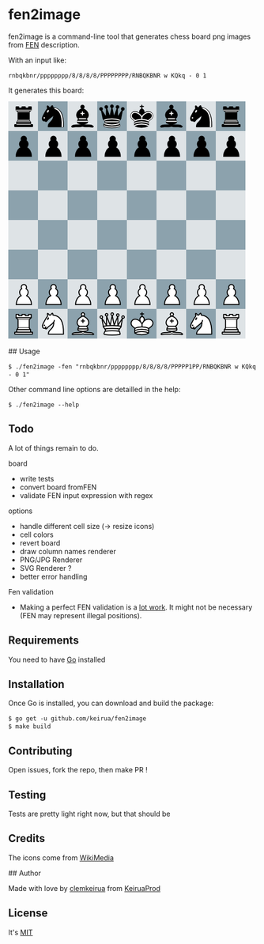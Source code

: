 # fen2image

fen2image is a command-line tool that generates chess board png images from [FEN](https://en.wikipedia.org/wiki/Forsyth%E2%80%93Edwards_Notation) description.

With an input like:

    rnbqkbnr/pppppppp/8/8/8/8/PPPPPPPP/RNBQKBNR w KQkq - 0 1

It generates this board:

![](doc/sample-output.png)

## Usage

	$ ./fen2image -fen "rnbqkbnr/pppppppp/8/8/8/8/PPPPP1PP/RNBQKBNR w KQkq - 0 1"

Other command line options are detailled in the help:

	$ ./fen2image --help

## Todo

A lot of things remain to do.

board

 - write tests
 - convert board fromFEN
 - validate FEN input expression with regex

options
 - handle different cell size (-> resize icons)
 - cell colors
 - revert board
 - draw column names
renderer
 - PNG/JPG Renderer
 - SVG Renderer ?
 - better error handling

Fen validation
 - Making a perfect FEN validation is a [lot work](http://chess.stackexchange.com/questions/1482/how-to-know-when-a-fen-position-is-legal). It might not be necessary (FEN may represent illegal positions).

## Requirements

You need to have [Go](https://golang.org/doc/install) installed

## Installation

Once Go is installed, you can download and build the package:

	$ go get -u github.com/keirua/fen2image
	$ make build

## Contributing

Open issues, fork the repo, then make PR !

## Testing

Tests are pretty light right now, but that should be 

## Credits

The icons come from [WikiMedia](https://commons.wikimedia.org/wiki/Category:PNG_chess_pieces/Standard_transparent)

## Author

Made with love by [clemkeirua](https://twitter.com/clemkeirua) from [KeiruaProd](https://www.keiruaprod.fr)

## License

It's [MIT](LICENSE)